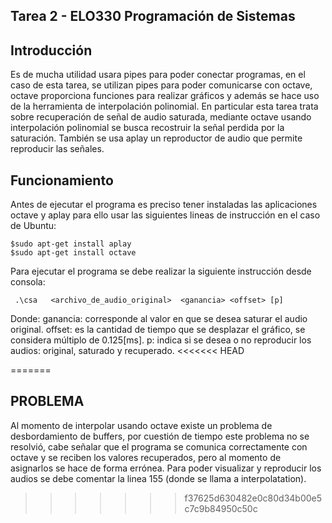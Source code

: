 Tarea 2 - ELO330 Programación de Sistemas
----------------------------------
Introducción
-------------------------------------------

Es de mucha utilidad usara pipes para poder conectar programas, en el caso de esta tarea, se utilizan pipes para poder comunicarse con octave, octave proporciona funciones para realizar gráficos y además se hace uso de la herramienta de interpolación polinomial. En particular esta tarea trata sobre recuperación de señal de audio saturada, mediante octave usando interpolación polinomial se busca recostruir la señal perdida por la saturación. También se usa aplay un reproductor de audio que permite reproducir las señales.

Funcionamiento
---------------------------------------

Antes de ejecutar el programa es preciso tener instaladas las aplicaciones octave y aplay para ello usar las siguientes lineas de instrucción en el caso de Ubuntu:

    $sudo apt-get install aplay
    $sudo apt-get install octave
Para ejecutar el programa se debe realizar la siguiente instrucción desde consola:

     .\csa   <archivo_de_audio_original>  <ganancia> <offset> [p]
Donde: ganancia: corresponde al valor en que se desea saturar el audio original. offset: es la cantidad de tiempo que se desplazar el gráfico, se considera múltiplo de 0.125[ms]. p: indica si se desea o no reproducir los audios: original, saturado y recuperado.
<<<<<<< HEAD
    
=======

PROBLEMA
-------------------------------

Al momento de interpolar usando octave existe un problema de desbordamiento de buffers, por cuestión de tiempo este problema no se resolvió, cabe señalar que el programa se comunica correctamente con octave y se reciben los valores recuperados, pero al momento de asignarlos se hace de forma errónea. Para poder visualizar y reproducir los audios se debe comentar la linea 155 (donde se llama a interpolatation).
        
>>>>>>> f37625d630482e0c80d34b00e5c7c9b84950c50c
